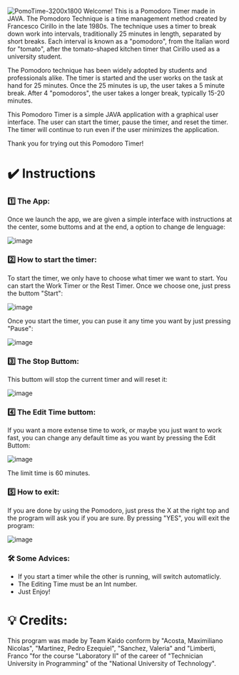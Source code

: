 ![PomoTime-3200x1800](https://user-images.githubusercontent.com/111078580/202703524-e3b35149-ee2e-4203-9dc2-a5c658fe603f.jpg)
Welcome! This is a Pomodoro Timer made in JAVA. The Pomodoro Technique is a time management method created by Francesco Cirillo in the late 1980s. The technique uses a timer to break down work into intervals, traditionally 25 minutes in length, separated by short breaks. Each interval is known as a "pomodoro", from the Italian word for "tomato", after the tomato-shaped kitchen timer that Cirillo used as a university student.

The Pomodoro technique has been widely adopted by students and professionals alike. The timer is started and the user works on the task at hand for 25 minutes. Once the 25 minutes is up, the user takes a 5 minute break. After 4 "pomodoros", the user takes a longer break, typically 15-20 minutes.

This Pomodoro Timer is a simple JAVA application with a graphical user interface. The user can start the timer, pause the timer, and reset the timer. The timer will continue to run even if the user minimizes the application.

Thank you for trying out this Pomodoro Timer!


# ✔️ Instructions
### 1️⃣ The App:
Once we launch the app, we are given a simple interface with instructions at the center, some buttoms and at the end, a option to change de lenguage:

![image](https://user-images.githubusercontent.com/111078580/202708134-f3bb2e0a-aca2-42a1-8e5c-592b55980b47.png)

### 2️⃣ How to start the timer:
To start the timer, we only have to choose what timer we want to start. You can start the Work Timer or the Rest Timer. Once we choose one, just press the buttom "Start":

![image](https://user-images.githubusercontent.com/111078580/202705746-8b8f3af9-87ca-486b-9030-97f32121de7d.png)

Once you start the timer, you can puse it any time you want by just pressing "Pause":

![image](https://user-images.githubusercontent.com/111078580/202705968-29f75e09-6680-43eb-bc91-44b06dea6d5f.png)

### 3️⃣ The Stop Buttom:
This buttom will stop the current timer and will reset it:

![image](https://user-images.githubusercontent.com/111078580/202706135-cfbd49cb-a466-42bc-9f4b-434f0d5d2c22.png)

### 4️⃣ The Edit Time buttom:
If you want a more extense time to work, or maybe you just want to work fast, you can change any default time as you want by pressing the Edit Buttom:

![image](https://user-images.githubusercontent.com/111078580/202706751-2a3c74f2-24e5-4ac0-9ca7-b93202620797.png)

The limit time is 60 minutes.

### 5️⃣ How to exit:
If you are done by using the Pomodoro, just press the X at the right top and the program will ask you if you are sure. By pressing "YES", you will exit the program:

![image](https://user-images.githubusercontent.com/111078580/202707145-4d450bca-a7e0-4958-b2b8-d53f34aad70c.png)

### 🛠 Some Advices:
- If you start a timer while the other is running, will switch automatlicly.
- The Editing Time must be an Int number.
- Just Enjoy!

# 💡 Credits:
This program was made by Team Kaido conform by "Acosta, Maximiliano Nicolas", "Martinez, Pedro Ezequiel", "Sanchez, Valeria" and "Limberti, Franco "for the course "Laboratory II" of the career of "Technician University in Programming" of the "National University of Technology".
